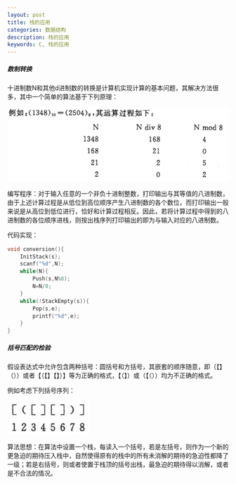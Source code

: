 ```yaml
---
layout: post
title: 栈的应用
categories: 数据结构
description: 栈的应用
keywords: C, 栈的应用
---
```


##### 数制转换 

十进制数N和其他d进制数的转换是计算机实现计算的基本问题，其解决方法很多，其中一个简单的算法基于下列原理：

![](/images/posts/Datastructure/17.png)

编写程序：对于输入任意的一个非负十进制整数，打印输出与其等值的八进制数，由于上述计算过程是从低位到高位顺序产生八进制数的各个数位，而打印输出一般来说是从高位到低位进行，恰好和计算过程相反。因此，若将计算过程中得到的八进制数的各位顺序进栈，则按出栈序列打印输出的即为与输入对应的八进制数。

代码实现：

```cpp
void conversion(){
	InitStack(s);
	scanf("%d",N);
	while(N){
		Push(s,N%8);
		N=N/8;
	}
	while(!StackEmpty(s)){
		Pop(s,e);
		printf("%d",e);
	}
}
```

##### 括号匹配的检验

假设表达式中允许包含两种括号：圆括号和方括号，其嵌套的顺序随意，即（【】（））或者【（【】【】）】等为正确的格式，【（】）或（【（））均为不正确的格式。

例如考虑下列括号序列：

![](/images/posts/Datastructure/18.png)

算法思想：在算法中设置一个栈，每读入一个括号，若是左括号，则作为一个新的更急迫的期待压入栈中，自然使得原有的栈中的所有未消解的期待的急迫性都降了一级；若是右括号，则或者使置于栈顶的括号出栈，最急迫的期待得以消解，或者是不合法的情况。




